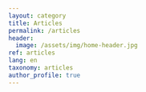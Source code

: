 ```yaml
---
layout: category
title: Articles
permalink: /articles
header:
  image: /assets/img/home-header.jpg
ref: articles
lang: en
taxonomy: articles
author_profile: true
---
```

